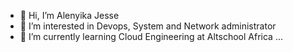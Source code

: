 - 👋 Hi, I’m Alenyika Jesse
- 👀 I’m interested in Devops, System and Network administrator 
- 🌱 I’m currently learning Cloud Engineering at Altschool Africa ...


<!---
Alenyika1/Alenyika1 is a ✨ special ✨ repository because its `README.md` (this file) appears on your GitHub profile.
You can click the Preview link to take a look at your changes.
--->
